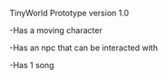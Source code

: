 TinyWorld Prototype version 1.0


-Has a moving character

-Has an npc that can be interacted with

-Has 1 song
